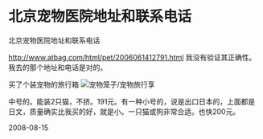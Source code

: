 # 北京宠物医院地址和联系电话

北京宠物医院地址和联系电话

http://www.atbag.com/html/pet/2006061412791.html
我没有验证其正确性。我去的那个地址和电话是对的。

买了个装宠物的旅行箱
![宠物笼子/宠物旅行享](http://www.boai.com.cn/shipinyongpindaquan/yongpin/dog07.jpg)

中号的。能装2只猫，不挤。191元。有一种小号的，说是出口日本的，上面都是日文，质量确实比我买的好，就是小。一只猫或狗非常合适。也快200元。




2008-08-15